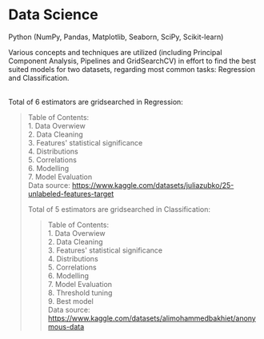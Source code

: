 # Data Science
Python (NumPy, Pandas, Matplotlib, Seaborn, SciPy, Scikit-learn) 

Various concepts and techniques are utilized (including Principal Component Analysis, Pipelines and GridSearchCV) in effort to find the best suited models for two datasets, regarding most common tasks: Regression and Classification.<br>

<br>Total of 6 estimators are gridsearched in Regression:
  <br><blockquote>Table of Contents:
    <br>1. Data Overwiew
    <br>2. Data Cleaning
    <br>3. Features' statistical significance
    <br>4. Distributions
    <br>5. Correlations
    <br>6. Modelling
    <br>7. Model Evaluation
  <br>Data source: https://www.kaggle.com/datasets/juliazubko/25-unlabeled-features-target
  
 Total of 5 estimators are gridsearched in Classification: 
  <br><blockquote>Table of Contents:
    <br>1. Data Overwiew
    <br>2. Data Cleaning
    <br>3. Features' statistical significance
    <br>4. Distributions
    <br>5. Correlations
    <br>6. Modelling
    <br>7. Model Evaluation
    <br>8. Threshold tuning
    <br>9. Best model
  <br>Data source: https://www.kaggle.com/datasets/alimohammedbakhiet/anonymous-data
